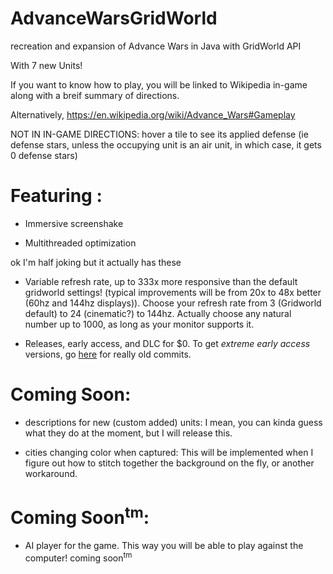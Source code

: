 # AdvanceWarsGridWorld
recreation and expansion of Advance Wars in Java with GridWorld API

With 7 new Units!

If you want to know how to play, you will be linked to Wikipedia in-game along with a breif summary of directions. 

Alternatively, https://en.wikipedia.org/wiki/Advance_Wars#Gameplay

NOT IN IN-GAME DIRECTIONS: hover a tile to see its applied defense (ie defense stars, unless the occupying unit is an air unit, in which case, it gets 0 defense stars)

# Featuring :

 - Immersive screenshake
 
 - Multithreaded optimization
 
 ok I'm half joking but it actually has these
 
 - Variable refresh rate, up to 333x more responsive than the default gridworld settings! (typical improvements will be from 20x to 48x better (60hz and 144hz displays)). Choose your refresh rate from 3 (Gridworld default) to 24 (cinematic?) to 144hz. Actually choose any natural number up to 1000, as long as your monitor supports it. 
 
 - Releases, early access, and DLC for $0. To get *extreme early access* versions, go [here](https://github.com/majig12346/AVGW/commits) for really old commits.
 
# Coming Soon:
 
 - descriptions for new (custom added) units: I mean, you can kinda guess what they do at the moment, but I will release this.
 
 - cities changing color when captured: This will be implemented when I figure out how to stitch together the background on the fly, or another workaround.
 
 # Coming Soon<sup>tm</sup>:
 
 - AI player for the game. This way you will be able to play against the computer! coming soon<sup>tm</sup>